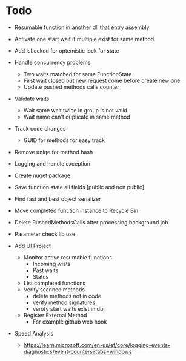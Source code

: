 ﻿# Todo
* Resumable function in another  dll that entry assembly
* Activate one start wait if multiple exist for same method
* Add IsLocked for optemistic lock for state
* Handle concurrency problems
	* Two waits matched for same FunctionState
	* First wait closed but new request come before create new one
	* Update pushed methods calls counter
* Validate waits
	* Wait same wait twice in group is not valid
	* Wait name can't duplicate in same method

* Track code changes
	* GUID for methods for easy track 

* Remove uniqe for method hash

* Logging and handle exception

* Create nuget package


* Save function state all fields [public and non public]
* Find fast and best object serializer
* Move completed function instance to Recycle Bin
* Delete PushedMethodsCalls after processing background job
* Parameter check lib use
* Add UI Project
	* Monitor active resumable functions
		* Incoming wiats
		* Past waits
		* Status
	* List completed functions
	* Verify scanned methods 
		* delete methods not in code
		* verify method signatures
		* verofy start waits exist in db
	* Register External Method
		* For example github web hook


* Speed Analysis	
	* https://learn.microsoft.com/en-us/ef/core/logging-events-diagnostics/event-counters?tabs=windows
